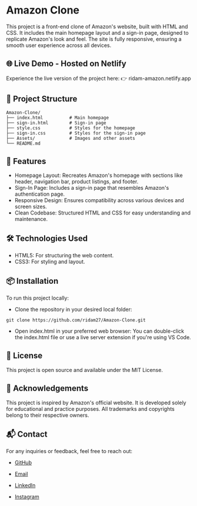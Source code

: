 # Amazon Clone
This project is a front-end clone of Amazon's website, built with HTML and CSS. It includes the main homepage layout and a sign-in page, designed to replicate Amazon's look and feel. The site is fully responsive, ensuring a smooth user experience across all devices.

## 🌐 Live Demo - Hosted on Netlify
Experience the live version of the project here: 👉 ridam-amazon.netlify.app

## 📁 Project Structure
```
Amazon-Clone/
├── index.html          # Main homepage
├── sign-in.html        # Sign-in page
├── style.css           # Styles for the homepage
├── sign-in.css         # Styles for the sign-in page
├── Assets/             # Images and other assets
└── README.md
```

## 🚀 Features

- Homepage Layout: Recreates Amazon's homepage with sections like header, navigation bar, product listings, and footer.
- Sign-In Page: Includes a sign-in page that resembles Amazon's authentication page.
- Responsive Design: Ensures compatibility across various devices and screen sizes.
- Clean Codebase: Structured HTML and CSS for easy understanding and maintenance.

## 🛠️ Technologies Used

- HTML5: For structuring the web content.
- CSS3: For styling and layout.

## 📦 Installation
To run this project locally:

- Clone the repository in your desired local folder:
```
git clone https://github.com/ridam27/Amazon-Clone.git
```
- Open index.html in your preferred web browser: 
You can double-click the index.html file or use a live server extension if you're using VS Code.

## 📝 License
This project is open source and available under the MIT License.

## 🙌 Acknowledgements
This project is inspired by Amazon's official website. It is developed solely for educational and practice purposes. All trademarks and copyrights belong to their respective owners.


## 📬 Contact
For any inquiries or feedback, feel free to reach out:

- [GitHub](https://github.com/ridam27)

- [Email](mailto:ridamsatkar1@gmail.com)

- [LinkedIn](https://linkedin.com/in/ridam27)

- [Instagram](https://instagram.com/ridamsatkar27)
